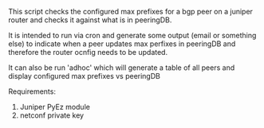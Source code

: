 This script checks the configured max prefixes for a bgp peer on a juniper router and checks it against what is
in peeringDB.

It is intended to run via cron and generate some output (email or something else) to indicate when a peer updates max
perfixes in peeringDB and therefore the router ocnfig needs to be updated.

It can also be run 'adhoc' which will generate a table of all peers and display configured max prefixes vs peeringDB

Requirements:
 1. Juniper PyEz module
 1. netconf private key


